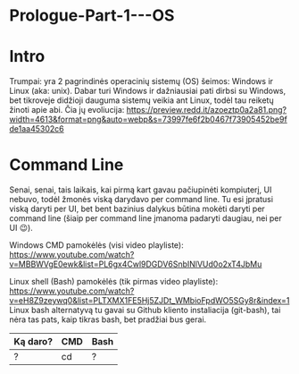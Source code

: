 # Prologue-Part-1---OS
# Intro
Trumpai: yra 2 pagrindinės operacinių sistemų (OS) šeimos: Windows ir Linux (aka: unix). Dabar turi Windows ir dažniausiai pati dirbsi su Windows, bet tikroveje didžioji dauguma sistemų veikia ant Linux, todėl tau reiketų žinoti apie abi. Čia jų evoliucija: https://preview.redd.it/azoeztp0a2a81.png?width=4613&format=png&auto=webp&s=73997fe6f2b0467f73905452be9fde1aa45302c6

# Command Line
Senai, senai, tais laikais, kai pirmą kart gavau pačiupinėti kompiuterį, UI nebuvo, todėl žmonės viską darydavo per command line. Tu esi įpratusi viską daryti per UI, bet bent bazinius dalykus būtina mokėti daryti per command line (šiaip per command line įmanoma padaryti daugiau, nei per UI :wink:).


Windows CMD pamokėlės (visi video playliste): https://www.youtube.com/watch?v=MBBWVgE0ewk&list=PL6gx4Cwl9DGDV6SnbINlVUd0o2xT4JbMu

Linux shell (Bash) pamokėlės (tik pirmas video playliste): https://www.youtube.com/watch?v=eH8Z9zeywq0&list=PLTXMX1FE5Hj5ZJDt_WMbioFpdWO5SGy8r&index=1
Linux bash alternatyvą tu gavai su Github kliento instaliacija (git-bash), tai nėra tas pats, kaip tikras bash, bet pradžiai bus gerai.

Ką daro? | CMD | Bash
--- | --- | ---
? | cd | ?